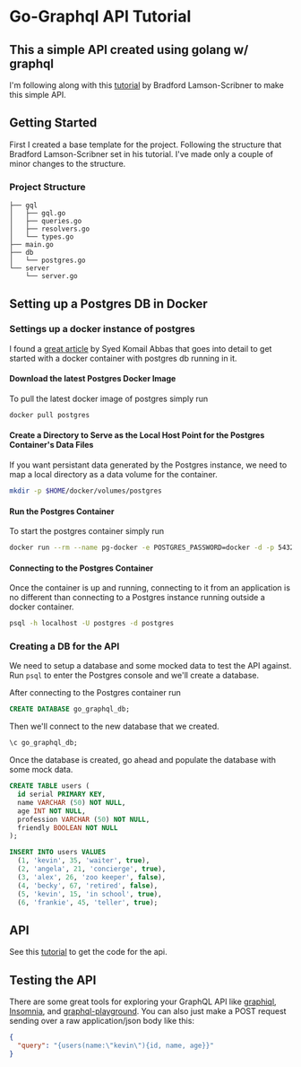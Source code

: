 # Go-Graphql API Tutorial

## This a simple API created using golang w/ graphql

I'm following along with this [tutorial](https://medium.com/@bradford_hamilton/building-an-api-with-graphql-and-go-9350df5c9356) by Bradford Lamson-Scribner to make this simple API.

## Getting Started

First I created a base template for the project. Following the structure that Bradford Lamson-Scribner set in his tutorial. I've made only a couple of minor changes to the structure.

### Project Structure

``` dir
├── gql
│   ├── gql.go
│   ├── queries.go
│   ├── resolvers.go
│   └── types.go
├── main.go
├── db
│   └── postgres.go
└── server
    └── server.go
```

## Setting up a Postgres DB in Docker

### Settings up a docker instance of postgres

I found a [great article](https://hackernoon.com/dont-install-postgres-docker-pull-postgres-bee20e200198) by Syed Komail Abbas that goes into detail to get started with a docker container with postgres db running in it.

#### Download the latest Postgres Docker Image

To pull the latest docker image of postgres simply run

``` zsh
docker pull postgres
```

#### Create a Directory to Serve as the Local Host Point for the Postgres Container's Data Files

If you want persistant data generated by the Postgres instance, we need to map a local directory as a data volume for the container.

``` zsh
mkdir -p $HOME/docker/volumes/postgres
```

#### Run the Postgres Container

To start the postgres container simply run

``` zsh
docker run --rm --name pg-docker -e POSTGRES_PASSWORD=docker -d -p 5432:5432 -v $HOME/docker/volumes/postgres:/var/lib/postgresql/data postgres
```

#### Connecting to the Postgres Container

Once the container is up and running, connecting to it from an application is no different than connecting to a Postgres instance running outside a docker container.

``` zsh
psql -h localhost -U postgres -d postgres
```

### Creating a DB for the API

We need to setup a database and some mocked data to test the API against. Run ```psql``` to enter the Postgres console and we'll create a database.

After connecting to the Postgres container run

``` sql
CREATE DATABASE go_graphql_db;
```

Then we'll connect to the new database that we created.

``` sql
\c go_graphql_db;
```

Once the database is created, go ahead and populate the database with some mock data.

``` sql
CREATE TABLE users (
  id serial PRIMARY KEY,
  name VARCHAR (50) NOT NULL,
  age INT NOT NULL,
  profession VARCHAR (50) NOT NULL,
  friendly BOOLEAN NOT NULL
);

INSERT INTO users VALUES
  (1, 'kevin', 35, 'waiter', true),
  (2, 'angela', 21, 'concierge', true),
  (3, 'alex', 26, 'zoo keeper', false),
  (4, 'becky', 67, 'retired', false),
  (5, 'kevin', 15, 'in school', true),
  (6, 'frankie', 45, 'teller', true);
```

## API

See this [tutorial](https://medium.com/@bradford_hamilton/building-an-api-with-graphql-and-go-9350df5c9356) to get the code for the api.

## Testing the API

There are some great tools for exploring your GraphQL API like [graphiql](https://github.com/graphql/graphiql), [Insomnia](https://insomnia.rest/), and [graphql-playground](https://github.com/prisma/graphql-playground). You can also just make a POST request sending over a raw application/json body like this:

``` json
{
  "query": "{users(name:\"kevin\"){id, name, age}}"
}
```